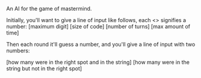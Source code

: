An AI for the game of mastermind.

Initially, you'll want to give a line of input like follows, each <> signifies a number:
[maximum digit] [size of code] [number of turns] [max amount of time]

Then each round it'll guess a number, and you'll give a line of input with two numbers:

[how many were in the right spot and in the string] [how many were in the string but not in the right spot]
